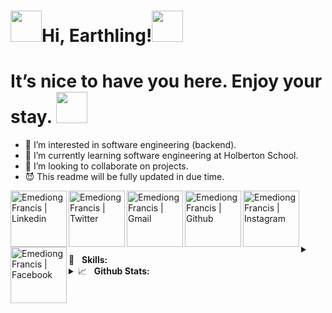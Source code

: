 # <img width="50px" src="https://c.tenor.com/SNL9_xhZl9oAAAAj/waving-hand-joypixels.gif"/>Hi, Earthling!<img align="bottom" width="50px" src="https://c.tenor.com/2DS9Eu99SH0AAAAj/earth-terre.gif"/>
# It&rsquo;s nice to have you here. Enjoy your stay. <img align="bottom" width="50px" src="https://c.tenor.com/6ph1w40DrykAAAAj/handshake-joypixels.gif"/>

- 👀 I’m interested in software engineering (backend).
- 🌱 I’m currently learning software engineering at Holberton School.
- 💞️ I’m looking to collaborate on projects.
- 😈 This readme will be fully updated in due time.

 <a href="https://www.linkedin.com/in/emediong-francis-868338205/">
    <img align="left" alt="Emediong Francis | Linkedin" width="90px" src="https://img.shields.io/badge/LinkedIn-0A66C2?style=for-the-badge&logo=LinkedIn&logoColor=blue"/>
  </a>
  <a href="https://twitter.com/emediongfrancis">
    <img align="left" alt="Emediong Francis | Twitter" width="90px" src="https://img.shields.io/badge/Twitter-1DA1F2?style=for-the-badge&logo=Twitter&logoColor=blue"/>
  </a>

  <a href="mailto:emediongfrancis@gmail.com">
    <img align="left" alt="Emediong Francis | Gmail" width="90px" src="https://img.shields.io/badge/Gmail-EA4335?style=for-the-badge&logo=Gmail&logoColor=white"/>
  </a>
  <a href="https://github.com/EmediongFrancis/">
    <img align="left" alt="Emediong Francis | Github" width="90px" src="https://img.shields.io/badge/GitHub-000000?style=for-the-badge&logo=GitHub&logoColor=white"/>
  </a>
  <a href="https://instagram.com/benditofrancis/">
    <img align="left" alt="Emediong Francis | Instagram" width="90px" src="https://img.shields.io/badge/Instagram-E4405F?style=for-the-badge&logo=Instagram&logoColor=white"/>
  </a>
  <a href="https://facebook.com/emediongfrancis15/">
    <img align="left" alt="Emediong Francis | Facebook" width="90px" src="https://img.shields.io/badge/Facebook-1877F2?style=for-the-badge&logo=Facebook&logoColor=white"/>
  </a>
  
<br/>
<br/>
<br/>
<br/>
<br/>
<details>
	<summary>💼&nbsp;&nbsp;&nbsp;<b>Skills:</b></summary>
	<br/>
<img src = "https://img.shields.io/badge/-HTML5-E34F26?style=flat&logo=html5&logoColor=white">
<img src = "https://img.shields.io/badge/-CSS3-1572B6?style=flat&logo=css3&logoColor=white">
<img src="https://img.shields.io/badge/-JavaScript-eed718?style=flat&logo=javascript&logoColor=ffffff">
<img src="https://img.shields.io/badge/Python-3776AB?style=flat&logo=python&logoColor=white">
<img src="https://img.shields.io/badge/Flask-000000?style=flat&logo=flask&logoColor=white">
<img src="https://img.shields.io/badge/-MongoDB-4DB33D?style=flat&logo=mongodb&logoColor=FFFFFF">
<img src="https://img.shields.io/badge/-MySQL-F29111?style=flat&logo=mysql&logoColor=FFFFFF">
<img src="https://img.shields.io/badge/C-00599C?style=flat&logo=c&logoColor=white">
<img src="http://img.shields.io/badge/-Git-F1502F?style=flat&logo=git&logoColor=FFFFFF">
<img src="http://img.shields.io/badge/-Github-000000?style=flat&logo=github&logoColor=FFFFFF">
<img src="http://img.shields.io/badge/-VS%20Code-007ACC?style=flat&logo=visual%20studio%20code&logoColor=white">
<img src = "https://img.shields.io/badge/Linux-FCC624?style=flat&logo=Linux&logoColor=white">
<img src = "https://img.shields.io/badge/Kali%20Linux-557C94?style=flat&logo=Kalilinux&logoColor=white">
<img src = "https://img.shields.io/badge/Bash-4EAA25?style=flat&logo=gnubash&logoColor=white">
<img src = "https://img.shields.io/badge/Npm-CB3837?style=flat&logo=npm&logoColor=white">
<img src = "https://img.shields.io/badge/Wireshark-1679A7?style=flat&logo=wireshark&logoColor=white">
<img src = "https://img.shields.io/badge/Docker-2496ED?style=flat&logo=docker&logoColor=white">
<img src = "https://img.shields.io/badge/Hack%20The%20Box-9FEF00?style=flat&logo=hackthebox&logoColor=white">
<img src = "https://img.shields.io/badge/VirtualBox-183A61?style=flat&logo=virtualbox&logoColor=white">
<img src = "https://img.shields.io/badge/Puppeteer-40B5A4?style=flat&logo=puppeteer&logoColor=white">
<img src = "https://img.shields.io/badge/Django-092E20?style=flat&logo=django&logoColor=white">
<img src = "https://img.shields.io/badge/Microsoft%20Word-2B579A?style=flat&logo=microsoftword&logoColor=white">
<img src = "https://img.shields.io/badge/Vim-019733?style=flat&logo=vim&logoColor=white">
<img src = "https://img.shields.io/badge/jQuery-0769AD?style=flat&logo=jQuery&logoColor=white">
<img src = "https://img.shields.io/badge/Node.js-339933?style=flat&logo=Node.js&logoColor=white">
<img src = "https://img.shields.io/badge/Puppet-FFAE1A?style=flat&logo=puppet&logoColor=white">
<img src = "https://img.shields.io/badge/Express-000000?style=flat&logo=express&logoColor=white">
<img src = "https://img.shields.io/badge/WordPress-21759B?style=flat&logo=wordpress&logoColor=white">
<img src = "https://img.shields.io/badge/FastAPI-009688?style=flat&logo=fastapi&logoColor=white">
<img src = "https://img.shields.io/badge/Ruby-CC342D?style=flat&logo=ruby&logoColor=white">
<img src = "https://img.shields.io/badge/Nginx-009639?style=flat&logo=nginx&logoColor=white">
<img src = "https://img.shields.io/badge/AWS-232F3E?style=flat&logo=amazonaws&logoColor=white">
<img src = "https://img.shields.io/badge/DevOps-0078D7?style=flat&logo=azuredevops&logoColor=white">
<img src = "https://img.shields.io/badge/Jinja-B41717?style=flat&logo=jinja&logoColor=white">
<img src = "https://img.shields.io/badge/Postman-FF6C37?style=flat&logo=postman&logoColor=white">
<img src = "https://img.shields.io/badge/Datadog-632CA6?style=flat&logo=datadog&logoColor=white">
<img src = "https://img.shields.io/badge/Trello-0052CC?style=flat&logo=trello&logoColor=white">
</details>


<details>
	<summary>📈&nbsp;&nbsp;&nbsp;<b>Github Stats:</b></summary>
	<br/>
	<img src="https://github-readme-stats.vercel.app/api?username=emediongfrancis&show_icons=true&theme=radical"/>
	<img src="https://github-readme-stats.vercel.app/api/top-langs/?username=emediongfrancis&langs_count=10&layout=compact&theme=radical"/>
</details>

<!---
EmediongFrancis/EmediongFrancis is a ✨ special ✨ repository because its `README.md` (this file) appears on your GitHub profile.
You can click the Preview link to take a look at your changes.
--->
